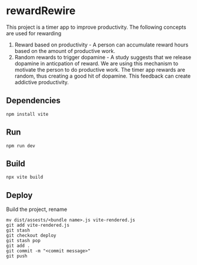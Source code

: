 # rewardRewire

This project is a timer app to improve productivity.
The following concepts are used for rewarding
1. Reward based on productivity - A person can accumulate reward hours based on the amount of productive work.
2. Random rewards to trigger dopamine - A study suggests that we release dopamine in anticpation of reward. We are using this mechanism to motivate the person to do productive work. The timer app rewards are random, thus creating a good hit of dopamine. This feedback can create addictive productivity.

## Dependencies
```
npm install vite
```

## Run 
```
npm run dev
```

## Build 

```
npx vite build
```

## Deploy
Build the project, rename 
```
mv dist/assests/<bundle name>.js vite-rendered.js
git add vite-rendered.js
git stash
git checkout deploy
git stash pop
git add .
git commit -m "<commit message>"
git push
```





